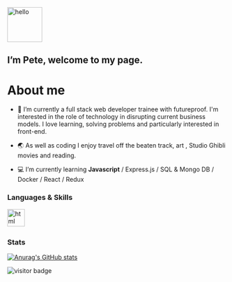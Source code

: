 <img src='https://media.giphy.com/media/ymwg2hvAKuuuiDN1x3/giphy.gif' alt='hello' height='80px'/> 

##  I’m Pete, welcome to my page. 
 
# About me 
- 👀 I’m currently a full stack web developer trainee with futureproof. I'm interested in the role of technology in disrupting current business models. I love learning, solving problems and particularly interested in front-end.

- :earth_asia: As well as coding I enjoy travel off the beaten track, art , Studio Ghibli movies and reading.

- :computer: I’m currently learning **Javascript**  / Express.js / SQL & Mongo DB / Docker / React / Redux 

### Languages & Skills
<img src='https://img.icons8.com/color/2x/html-5--v2.png' alt='html' height='40px'/>
<img src='' alt='' height=''/>
<img src='' alt='' height=''/>
<img src='' alt='' height=''/>
<img src='' alt='' height=''/>
<img src='' alt='' height=''/>
<img src='' alt='' height=''/>


### Stats 

[![Anurag's GitHub stats](https://github-readme-stats.vercel.app/api?username=pilks-pixel&show_icons=true&theme=tokyonight)](https://github.com/anuraghazra/github-readme-stats)


![visitor badge](https://visitor-badge.glitch.me/badge?page_id=pilks-pixel.READMEmd)




<!---
Pilks-pixel/Pilks-pixel is a ✨ special ✨ repository because its `README.md` (this file) appears on your GitHub profile.
You can click the Preview link to take a look at your changes.
--->
